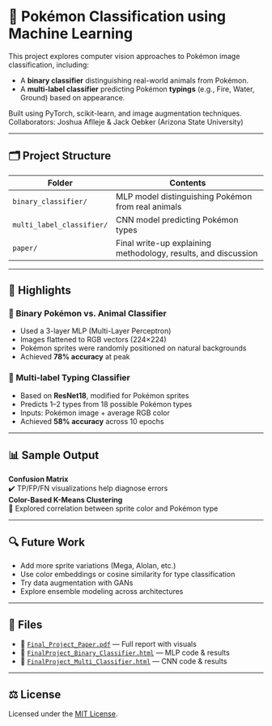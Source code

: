 # 🧠 Pokémon Classification using Machine Learning

This project explores computer vision approaches to Pokémon image classification, including:
- A **binary classifier** distinguishing real-world animals from Pokémon.
- A **multi-label classifier** predicting Pokémon **typings** (e.g., Fire, Water, Ground) based on appearance.

Built using PyTorch, scikit-learn, and image augmentation techniques.  
Collaborators: Joshua Aflleje & Jack Oebker (Arizona State University)

---

## 🗂️ Project Structure

| Folder | Contents |
|--------|----------|
| `binary_classifier/` | MLP model distinguishing Pokémon from real animals |
| `multi_label_classifier/` | CNN model predicting Pokémon types |
| `paper/` | Final write-up explaining methodology, results, and discussion |

---

## 📌 Highlights

### 🔹 Binary Pokémon vs. Animal Classifier
- Used a 3-layer MLP (Multi-Layer Perceptron)
- Images flattened to RGB vectors (224×224)
- Pokémon sprites were randomly positioned on natural backgrounds
- Achieved **78% accuracy** at peak

### 🔹 Multi-label Typing Classifier
- Based on **ResNet18**, modified for Pokémon sprites
- Predicts 1–2 types from 18 possible Pokémon types
- Inputs: Pokémon image + average RGB color
- Achieved **58% accuracy** across 10 epochs

---

## 📊 Sample Output

**Confusion Matrix**  
✔️ TP/FP/FN visualizations help diagnose errors  
**Color-Based K-Means Clustering**  
🎨 Explored correlation between sprite color and Pokémon type

---

## 🔍 Future Work
- Add more sprite variations (Mega, Alolan, etc.)
- Use color embeddings or cosine similarity for type classification
- Try data augmentation with GANs
- Explore ensemble modeling across architectures

---

## 🧾 Files

- 📄 [`Final_Project_Paper.pdf`](Final_Project_Paper.pdf) — Full report with visuals
- 📘 [`FinalProject_Binary_Classifier.html`](FinalProject_Binary_Classifier.html) — MLP code & results
- 📘 [`FinalProject_Multi_Classifier.html`](FinalProject_Multi_Classifier.html) — CNN code & results

---

## ⚖️ License

Licensed under the [MIT License](LICENSE).


